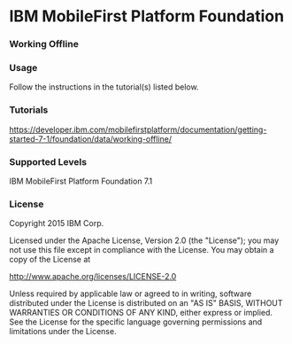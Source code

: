 IBM MobileFirst Platform Foundation
===
### Working Offline


### Usage
Follow the instructions in the tutorial(s) listed below.

### Tutorials
https://developer.ibm.com/mobilefirstplatform/documentation/getting-started-7-1/foundation/data/working-offline/

### Supported Levels
IBM MobileFirst Platform Foundation 7.1

### License
Copyright 2015 IBM Corp.

Licensed under the Apache License, Version 2.0 (the "License");
you may not use this file except in compliance with the License.
You may obtain a copy of the License at

http://www.apache.org/licenses/LICENSE-2.0

Unless required by applicable law or agreed to in writing, software
distributed under the License is distributed on an "AS IS" BASIS,
WITHOUT WARRANTIES OR CONDITIONS OF ANY KIND, either express or implied.
See the License for the specific language governing permissions and
limitations under the License.
